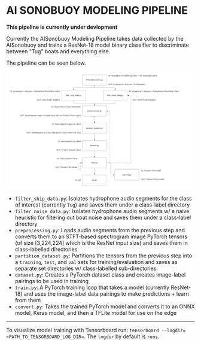 # AI SONOBUOY MODELING PIPELINE

**This pipeline is currently under devlopment**

Currently the AISonobuoy Modeling Pipeline takes data collected by the AISonobuoy and trains a ResNet-18 model binary classifier to discriminate between "Tug" boats and everything else. 

The pipeline can be seen below. 

![flowchart](./images/flowchart.png)

- `filter_ship_data.py`: Isolates hydrophone audio segments for the class of interest (currently `Tug`) and saves them under a class-label directory 
- `filter_noise_data.py`: Isolates hydrophone audio segments w/ a naive heuristic for filtering out boat noise and saves them under a class-label directory
- `preprocessing.py`: Loads audio segments from the previous step and converts them to an STFT-based spectrogram image PyTorch tensors (of size [3,224,224] which is the ResNet input size) and saves them in class-labelled directories 
- `partition_dataset.py`: Partitions the tensors from the previous step into a `training`, `test`, and `val` sets for training/evaluation and saves as separate set directories w/ class-labelled sub-directories. 
- `dataset.py`: Creates a PyTorch dataset class and creates image-label pairings to be used in training 
- `train.py`: A PyTorch training loop that takes a model (currently ResNet-18) and uses the image-label data pairings to make predictions + learn from them
- `convert.py`: Takes the trained PyTorch model and converts it to an ONNX model, Keras model, and then a TFLite model for use on the edge

---

To visualize model training with Tensorboard run: `tensorboard --logdir=<PATH_TO_TENSORBOARD_LOG_DIR>`. The `logdir` by default is `runs`.  
